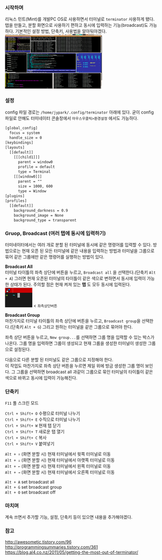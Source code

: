 ### 시작하며
리눅스 민트(Mint)를 개발PC OS로 사용하면서 터미널로 `terminator` 사용하게 됐다. 탭을 만들고, 분할 화면으로 사용하기 편하고 동시에 입력하는 기능(broadcast)도 가능하다. 기본적인 설정 방법, 단축키, 사용법을 알아둬야겠다.  
![terminator](terminator.png)

###  설정
config 파일 경로는 `/home/jypark/.config/terminator` 아래에 있다. 굳이 config 파일로 안해도 터미네이터 콘솔창에서 `마우스우클릭>환경설정` 에서도 가능하다.
```
[global_config]
  focus = system
  handle_size = 0
[keybindings]
[layouts]
  [[default]]
    [[[child1]]]
      parent = window0
      profile = default
      type = Terminal
    [[[window0]]]
      parent = ""
      size = 1000, 600
      type = Window
[plugins]
[profiles]
  [[default]]
    background_darkness = 0.9
    background_image = None
    background_type = transparent
```

### Gruop, Broadcast (여러 탭에 동시에 입력하기)
터미네이터에서는 여러 개로 분할 된 터미널에 동시에 같은 명령어를 입력할 수 있다. 방법으로는 현재 오픈 된 모든 터미널에 같은 내용을 입력하는 방법과 터미널을 그룹으로 묶어 같은 그룹에만 같은 명령어를 실행하는 방법이 있다.  

**Broadcast All**  
터미널 타이틀의 좌측 상단에 버튼을 누르고, `Broadcast all` 을 선택한다.(단축키 `Alt + A`) 그러면 현재 오픈된 터미널의 타이틀이 같은 색으로 변하면서 동시에 입력이 가능한 상태가 된다. 주의할 점은 현재 켜져 있는 **탭** 도 모두 동시에 입력된다.  
![좌측상단버튼](button.png) < `좌측상단버튼`   

**Broadcast Group**  
마찬가지로 터미널 타이틀의 좌측 상단에 버튼을 누르고, `Broadcast group`을 선택한다.(단축키 `Alt + G`) 그리고 원하는 터미널을 같은 그룹으로 묶어야 한다.  

좌측 상단 버튼을 누르고, `New group...`를 선택하면 그룹 명을 입력할 수 있는 박스가 나온다. 그룹 명을 입력하면 그룹이 생성되고 현재 그룹을 생성한 터미널이 생성한 그룹으로 설정된다.  


다음으로 다른 분할 된 터미널도 같은 그룹으로 지정해야 한다.  
이 작업도 마찬가지로 좌측 상단 버튼을 누르면 제일 위에 방금 생성한 그룹 명이 보인다. 그 그룹을 선택하면 broadcast all 과같이 그룹으로 묶인 터미널의 타이틀이 같은 색으로 바뀌고 동시에 입력이 가능해진다.

### 단축키
`F11` 풀 스크린 모드  

`Ctrl + Shift+ O` 수평으로 터미널 나누기  
`Ctrl + Shift+ E` 수직으로 터미널 나누기  
`Ctrl + Shift+ W` 현재 탭 닫기  
`Ctrl + Shift+ T` 새로운 탭 열기  
`Ctrl + Shift+ C` 복사  
`Ctrl + Shift+ V` 붙여넣기  

`Alt + ↑` (화면 분할 시) 현재 터미널에서 윗쪽 터미널로 이동  
`Alt + ↓` (화면 분할 시) 현재 터미널에서 아랫쪽 터미널로 이동   
`Alt + ←` (화면 분할 시) 현재 터미널에서 왼쪽 터미널로 이동  
`Alt + →` (화면 분할 시) 현재 터미널에서 오른쪽 터미널로 이동  

`Alt + A` set broadcast all  
`Alt + G` set broadcast group  
`Alt + O` set broadcast off  

### 마치며
계속 쓰면서 추가할 기능, 설정, 단축키 등이 있으면 내용을 추가해야겠다.

### 참고
http://awesometic.tistory.com/96  
http://programmingsummaries.tistory.com/361   
https://blog.al4.co.nz/2011/05/getting-the-most-out-of-terminator/  
